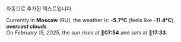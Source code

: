 
자동으로 추가된 텍스트입니다.

<!--START_SECTION:weather:moscow-->
Currently in **Moscow** (RU), the weather is: **-5.7°C** (feels like **-11.4°C**), ***overcast clouds***<br/>
On *February 15, 2025*, the *sun rises* at 🌅**07:54** and *sets* at 🌇**17:33**.
<!--END_SECTION:weather-->
